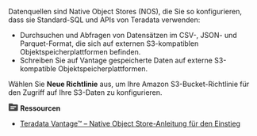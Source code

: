 Datenquellen sind Native Object Stores (NOS), die Sie so konfigurieren, dass sie Standard-SQL und APIs von Teradata verwenden:

-   Durchsuchen und Abfragen von Datensätzen im CSV-, JSON- und Parquet-Format, die sich auf externen S3-kompatiblen Objektspeicherplattformen befinden.
-   Schreiben Sie auf Vantage gespeicherte Daten auf externe S3-kompatible Objektspeicherplattformen.

Wählen Sie **Neue Richtlinie** aus, um Ihre Amazon S3-Bucket-Richtlinie für den Zugriff auf Ihre S3-Daten zu konfigurieren.

![](../Images/fluto-icn-resources.png) **Ressourcen**

-   [Teradata Vantage™ – Native Object Store-Anleitung für den Einstieg](https://docs.teradata.com/r/Teradata-VantageTM-Native-Object-Store-Getting-Started-Guide/June-2022)
